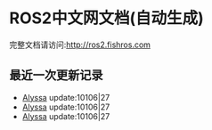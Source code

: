 # ROS2中文网文档(自动生成)

完整文档请访问:http://ros2.fishros.com

## 最近一次更新记录
- [Alyssa](https://github.com/alyssa1024) update:10106|27
- [Alyssa](https://github.com/alyssa1024) update:10106|27
- [Alyssa](https://github.com/alyssa1024) update:10106|27
